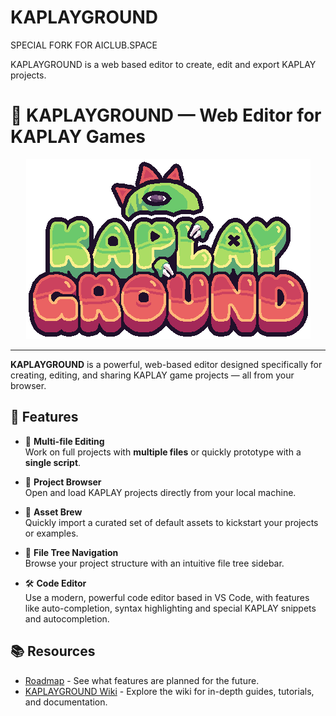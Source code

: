 # KAPLAYGROUND

SPECIAL FORK FOR AICLUB.SPACE

KAPLAYGROUND is a web based editor to create, edit and export KAPLAY projects.
# 🧰 KAPLAYGROUND — Web Editor for KAPLAY Games

<div align="center">
  <img src="./kaplayground.png">
</div>

---

**KAPLAYGROUND** is a powerful, web-based editor designed specifically for creating, editing, and sharing KAPLAY game projects — all from your browser.

## 🚀 Features

- 🎯 **Multi-file Editing**\
  Work on full projects with **multiple files** or quickly prototype with a **single script**.

- 📂 **Project Browser**\
  Open and load KAPLAY projects directly from your local machine.

- 🍺 **Asset Brew**\
  Quickly import a curated set of default assets to kickstart your projects or examples.

- 🌲 **File Tree Navigation**\
  Browse your project structure with an intuitive file tree sidebar.

- 🛠️ **Code Editor**\
  Use a modern, powerful code editor based in VS Code, with features like auto-completion, syntax highlighting and special KAPLAY snippets and autocompletion.

## 📚 Resources

- [Roadmap](https://github.com/orgs/kaplayjs/projects/14/views/1) -
  See what features are planned for the future.
- [KAPLAYGROUND Wiki](https://github.com/kaplayjs/kaplayground/wiki) -
  Explore the wiki for in-depth guides, tutorials, and documentation.
